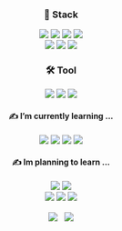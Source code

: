 <!-- https://simpleicons.org/ -->
<div align="center">
  <h3>🎨 Stack</h3>
	<img src="https://img.shields.io/badge/HTML5-E34F26?style=flat&logo=HTML5&logoColor=white" />
	<img src="https://img.shields.io/badge/CSS3-1572B6?style=flat&logo=CSS3&logoColor=white" /> 
  <img src="https://img.shields.io/badge/Javascript-F7DF1E?style=flat&logo=Javascript&logoColor=white" /> 
  <img src="https://img.shields.io/badge/jQuery-0769AD?style=flat&logo=jQuery&logoColor=white" /> <br> 
	<img src="https://img.shields.io/badge/Node.js-339933?style=flat&logo=Node.js&logoColor=white" /> 
  <img src="https://img.shields.io/badge/Express-000000?style=flat&logo=Express&logoColor=white" /> 
  <img src="https://img.shields.io/badge/MongoDB-47A248?style=flat&logo=MongoDB&logoColor=white" /> <br>

</div>

<div align="center">
  <h3>🛠 Tool</h3>
  <img src="https://img.shields.io/badge/GitHub-181717?style=flat&logo=GitHub&logoColor=white" />
  <img src="https://img.shields.io/badge/Figma-F24E1E?style=flat&logo=Figma&logoColor=white" /> 
  <img src="https://img.shields.io/badge/VisualStudioCode-007ACC?style=flat&logo=VisualStudioCode&logoColor=white" />
</div>

<div align="center">
        <h4>✍ I’m currently learning ...</h4>
        <img src="https://img.shields.io/badge/React-61DAFB?style=flat&logo=React&logoColor=white" />
	<img src="https://img.shields.io/badge/Sass-CC6699?style=flat&logo=Sass&logoColor=white" /> 
	<img src="https://img.shields.io/badge/styledcomponents-DB7093?style=flat&logo=styledcomponents&logoColor=white" />
	<img src="https://img.shields.io/badge/Typescript-3178C6?style=flat&logo=Typescript&logoColor=white" />
	<h4>✍ Im planning to learn ...</h4>
	<img src="https://img.shields.io/badge/Next.js-000000?style=flat&logo=Next.js&logoColor=white" />
  	<img src="https://img.shields.io/badge/Redux-764ABC?style=flat&logo=Redux&logoColor=white" /> <br>
	<img src="https://img.shields.io/badge/Jest-C21325?style=flat&logo=Jest&logoColor=white" />
	<img src="https://img.shields.io/badge/GraphQL-E10098?style=flat&logo=GraphQL&logoColor=white" />
	<img src="https://img.shields.io/badge/ReactQuery-FF4154?style=flat&logo=ReactQuery&logoColor=white" />
</div> 

<br>

<div align="center">
  <img src="https://github-readme-stats.vercel.app/api?username=ryudg&show_icons=true">&nbsp;&nbsp;
	<img src="https://github-readme-stats.vercel.app/api/top-langs/?username=ryudg&layout=compact">
</div>

